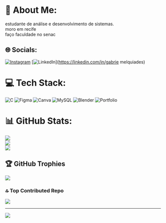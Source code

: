 # 💫 About Me:
estudante de análise e desenvolvimento de sistemas.<br>moro em recife<br>faço faculdade no senac


## 🌐 Socials:
[![Instagram](https://img.shields.io/badge/Instagram-%23E4405F.svg?logo=Instagram&logoColor=white)](https://instagram.com/gabriel_studart) [![LinkedIn](https://img.shields.io/badge/LinkedIn-%230077B5.svg?logo=linkedin&logoColor=white)](https://linkedin.com/in/gabrie melquiades) 

# 💻 Tech Stack:
![C](https://img.shields.io/badge/c-%2300599C.svg?style=for-the-badge&logo=c&logoColor=white) ![Figma](https://img.shields.io/badge/figma-%23F24E1E.svg?style=for-the-badge&logo=figma&logoColor=white) ![Canva](https://img.shields.io/badge/Canva-%2300C4CC.svg?style=for-the-badge&logo=Canva&logoColor=white) ![MySQL](https://img.shields.io/badge/mysql-4479A1.svg?style=for-the-badge&logo=mysql&logoColor=white) ![Blender](https://img.shields.io/badge/blender-%23F5792A.svg?style=for-the-badge&logo=blender&logoColor=white) ![Portfolio](https://img.shields.io/badge/Portfolio-%23000000.svg?style=for-the-badge&logo=firefox&logoColor=#FF7139)
# 📊 GitHub Stats:
![](https://github-readme-stats.vercel.app/api?username=gabrielmelquiades3&theme=merko&hide_border=false&include_all_commits=false&count_private=false)<br/>
![](https://github-readme-streak-stats.herokuapp.com/?user=gabrielmelquiades3&theme=merko&hide_border=false)<br/>
![](https://github-readme-stats.vercel.app/api/top-langs/?username=gabrielmelquiades3&theme=merko&hide_border=false&include_all_commits=false&count_private=false&layout=compact)

## 🏆 GitHub Trophies
![](https://github-profile-trophy.vercel.app/?username=gabrielmelquiades3&theme=radical&no-frame=false&no-bg=true&margin-w=4)

### 🔝 Top Contributed Repo
![](https://github-contributor-stats.vercel.app/api?username=gabrielmelquiades3&limit=5&theme=dark&combine_all_yearly_contributions=true)

---
[![](https://visitcount.itsvg.in/api?id=gabrielmelquiades3&icon=0&color=0)](https://visitcount.itsvg.in)

<!-- Proudly created with GPRM ( https://gprm.itsvg.in ) -->
